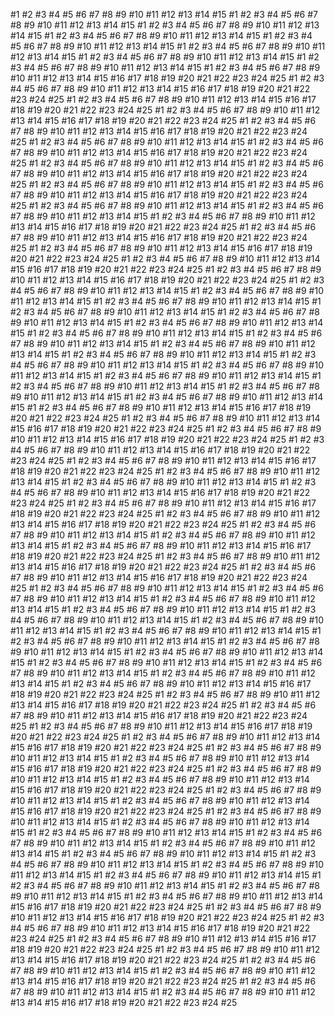 #1
#2
#3
#4
#5
#6
#7
#8
#9
#10
#11
#12
#13
#14
#15
#1
#2
#3
#4
#5
#6
#7
#8
#9
#10
#11
#12
#13
#14
#15
#1
#2
#3
#4
#5
#6
#7
#8
#9
#10
#11
#12
#13
#14
#15
#1
#2
#3
#4
#5
#6
#7
#8
#9
#10
#11
#12
#13
#14
#15
#1
#2
#3
#4
#5
#6
#7
#8
#9
#10
#11
#12
#13
#14
#15
#1
#2
#3
#4
#5
#6
#7
#8
#9
#10
#11
#12
#13
#14
#15
#1
#2
#3
#4
#5
#6
#7
#8
#9
#10
#11
#12
#13
#14
#15
#1
#2
#3
#4
#5
#6
#7
#8
#9
#10
#11
#12
#13
#14
#15
#1
#2
#3
#4
#5
#6
#7
#8
#9
#10
#11
#12
#13
#14
#15
#16
#17
#18
#19
#20
#21
#22
#23
#24
#25
#1
#2
#3
#4
#5
#6
#7
#8
#9
#10
#11
#12
#13
#14
#15
#16
#17
#18
#19
#20
#21
#22
#23
#24
#25
#1
#2
#3
#4
#5
#6
#7
#8
#9
#10
#11
#12
#13
#14
#15
#16
#17
#18
#19
#20
#21
#22
#23
#24
#25
#1
#2
#3
#4
#5
#6
#7
#8
#9
#10
#11
#12
#13
#14
#15
#16
#17
#18
#19
#20
#21
#22
#23
#24
#25
#1
#2
#3
#4
#5
#6
#7
#8
#9
#10
#11
#12
#13
#14
#15
#16
#17
#18
#19
#20
#21
#22
#23
#24
#25
#1
#2
#3
#4
#5
#6
#7
#8
#9
#10
#11
#12
#13
#14
#15
#1
#2
#3
#4
#5
#6
#7
#8
#9
#10
#11
#12
#13
#14
#15
#16
#17
#18
#19
#20
#21
#22
#23
#24
#25
#1
#2
#3
#4
#5
#6
#7
#8
#9
#10
#11
#12
#13
#14
#15
#1
#2
#3
#4
#5
#6
#7
#8
#9
#10
#11
#12
#13
#14
#15
#16
#17
#18
#19
#20
#21
#22
#23
#24
#25
#1
#2
#3
#4
#5
#6
#7
#8
#9
#10
#11
#12
#13
#14
#15
#1
#2
#3
#4
#5
#6
#7
#8
#9
#10
#11
#12
#13
#14
#15
#16
#17
#18
#19
#20
#21
#22
#23
#24
#25
#1
#2
#3
#4
#5
#6
#7
#8
#9
#10
#11
#12
#13
#14
#15
#1
#2
#3
#4
#5
#6
#7
#8
#9
#10
#11
#12
#13
#14
#15
#1
#2
#3
#4
#5
#6
#7
#8
#9
#10
#11
#12
#13
#14
#15
#16
#17
#18
#19
#20
#21
#22
#23
#24
#25
#1
#2
#3
#4
#5
#6
#7
#8
#9
#10
#11
#12
#13
#14
#15
#16
#17
#18
#19
#20
#21
#22
#23
#24
#25
#1
#2
#3
#4
#5
#6
#7
#8
#9
#10
#11
#12
#13
#14
#15
#16
#17
#18
#19
#20
#21
#22
#23
#24
#25
#1
#2
#3
#4
#5
#6
#7
#8
#9
#10
#11
#12
#13
#14
#15
#16
#17
#18
#19
#20
#21
#22
#23
#24
#25
#1
#2
#3
#4
#5
#6
#7
#8
#9
#10
#11
#12
#13
#14
#15
#16
#17
#18
#19
#20
#21
#22
#23
#24
#25
#1
#2
#3
#4
#5
#6
#7
#8
#9
#10
#11
#12
#13
#14
#15
#1
#2
#3
#4
#5
#6
#7
#8
#9
#10
#11
#12
#13
#14
#15
#1
#2
#3
#4
#5
#6
#7
#8
#9
#10
#11
#12
#13
#14
#15
#1
#2
#3
#4
#5
#6
#7
#8
#9
#10
#11
#12
#13
#14
#15
#1
#2
#3
#4
#5
#6
#7
#8
#9
#10
#11
#12
#13
#14
#15
#1
#2
#3
#4
#5
#6
#7
#8
#9
#10
#11
#12
#13
#14
#15
#1
#2
#3
#4
#5
#6
#7
#8
#9
#10
#11
#12
#13
#14
#15
#1
#2
#3
#4
#5
#6
#7
#8
#9
#10
#11
#12
#13
#14
#15
#1
#2
#3
#4
#5
#6
#7
#8
#9
#10
#11
#12
#13
#14
#15
#1
#2
#3
#4
#5
#6
#7
#8
#9
#10
#11
#12
#13
#14
#15
#1
#2
#3
#4
#5
#6
#7
#8
#9
#10
#11
#12
#13
#14
#15
#1
#2
#3
#4
#5
#6
#7
#8
#9
#10
#11
#12
#13
#14
#15
#1
#2
#3
#4
#5
#6
#7
#8
#9
#10
#11
#12
#13
#14
#15
#1
#2
#3
#4
#5
#6
#7
#8
#9
#10
#11
#12
#13
#14
#15
#1
#2
#3
#4
#5
#6
#7
#8
#9
#10
#11
#12
#13
#14
#15
#1
#2
#3
#4
#5
#6
#7
#8
#9
#10
#11
#12
#13
#14
#15
#1
#2
#3
#4
#5
#6
#7
#8
#9
#10
#11
#12
#13
#14
#15
#16
#17
#18
#19
#20
#21
#22
#23
#24
#25
#1
#2
#3
#4
#5
#6
#7
#8
#9
#10
#11
#12
#13
#14
#15
#16
#17
#18
#19
#20
#21
#22
#23
#24
#25
#1
#2
#3
#4
#5
#6
#7
#8
#9
#10
#11
#12
#13
#14
#15
#16
#17
#18
#19
#20
#21
#22
#23
#24
#25
#1
#2
#3
#4
#5
#6
#7
#8
#9
#10
#11
#12
#13
#14
#15
#16
#17
#18
#19
#20
#21
#22
#23
#24
#25
#1
#2
#3
#4
#5
#6
#7
#8
#9
#10
#11
#12
#13
#14
#15
#16
#17
#18
#19
#20
#21
#22
#23
#24
#25
#1
#2
#3
#4
#5
#6
#7
#8
#9
#10
#11
#12
#13
#14
#15
#1
#2
#3
#4
#5
#6
#7
#8
#9
#10
#11
#12
#13
#14
#15
#1
#2
#3
#4
#5
#6
#7
#8
#9
#10
#11
#12
#13
#14
#15
#16
#17
#18
#19
#20
#21
#22
#23
#24
#25
#1
#2
#3
#4
#5
#6
#7
#8
#9
#10
#11
#12
#13
#14
#15
#16
#17
#18
#19
#20
#21
#22
#23
#24
#25
#1
#2
#3
#4
#5
#6
#7
#8
#9
#10
#11
#12
#13
#14
#15
#16
#17
#18
#19
#20
#21
#22
#23
#24
#25
#1
#2
#3
#4
#5
#6
#7
#8
#9
#10
#11
#12
#13
#14
#15
#1
#2
#3
#4
#5
#6
#7
#8
#9
#10
#11
#12
#13
#14
#15
#1
#2
#3
#4
#5
#6
#7
#8
#9
#10
#11
#12
#13
#14
#15
#16
#17
#18
#19
#20
#21
#22
#23
#24
#25
#1
#2
#3
#4
#5
#6
#7
#8
#9
#10
#11
#12
#13
#14
#15
#16
#17
#18
#19
#20
#21
#22
#23
#24
#25
#1
#2
#3
#4
#5
#6
#7
#8
#9
#10
#11
#12
#13
#14
#15
#16
#17
#18
#19
#20
#21
#22
#23
#24
#25
#1
#2
#3
#4
#5
#6
#7
#8
#9
#10
#11
#12
#13
#14
#15
#1
#2
#3
#4
#5
#6
#7
#8
#9
#10
#11
#12
#13
#14
#15
#1
#2
#3
#4
#5
#6
#7
#8
#9
#10
#11
#12
#13
#14
#15
#1
#2
#3
#4
#5
#6
#7
#8
#9
#10
#11
#12
#13
#14
#15
#1
#2
#3
#4
#5
#6
#7
#8
#9
#10
#11
#12
#13
#14
#15
#1
#2
#3
#4
#5
#6
#7
#8
#9
#10
#11
#12
#13
#14
#15
#1
#2
#3
#4
#5
#6
#7
#8
#9
#10
#11
#12
#13
#14
#15
#1
#2
#3
#4
#5
#6
#7
#8
#9
#10
#11
#12
#13
#14
#15
#1
#2
#3
#4
#5
#6
#7
#8
#9
#10
#11
#12
#13
#14
#15
#1
#2
#3
#4
#5
#6
#7
#8
#9
#10
#11
#12
#13
#14
#15
#1
#2
#3
#4
#5
#6
#7
#8
#9
#10
#11
#12
#13
#14
#15
#1
#2
#3
#4
#5
#6
#7
#8
#9
#10
#11
#12
#13
#14
#15
#1
#2
#3
#4
#5
#6
#7
#8
#9
#10
#11
#12
#13
#14
#15
#1
#2
#3
#4
#5
#6
#7
#8
#9
#10
#11
#12
#13
#14
#15
#16
#17
#18
#19
#20
#21
#22
#23
#24
#25
#1
#2
#3
#4
#5
#6
#7
#8
#9
#10
#11
#12
#13
#14
#15
#16
#17
#18
#19
#20
#21
#22
#23
#24
#25
#1
#2
#3
#4
#5
#6
#7
#8
#9
#10
#11
#12
#13
#14
#15
#16
#17
#18
#19
#20
#21
#22
#23
#24
#25
#1
#2
#3
#4
#5
#6
#7
#8
#9
#10
#11
#12
#13
#14
#15
#16
#17
#18
#19
#20
#21
#22
#23
#24
#25
#1
#2
#3
#4
#5
#6
#7
#8
#9
#10
#11
#12
#13
#14
#15
#16
#17
#18
#19
#20
#21
#22
#23
#24
#25
#1
#2
#3
#4
#5
#6
#7
#8
#9
#10
#11
#12
#13
#14
#15
#1
#2
#3
#4
#5
#6
#7
#8
#9
#10
#11
#12
#13
#14
#15
#16
#17
#18
#19
#20
#21
#22
#23
#24
#25
#1
#2
#3
#4
#5
#6
#7
#8
#9
#10
#11
#12
#13
#14
#15
#1
#2
#3
#4
#5
#6
#7
#8
#9
#10
#11
#12
#13
#14
#15
#16
#17
#18
#19
#20
#21
#22
#23
#24
#25
#1
#2
#3
#4
#5
#6
#7
#8
#9
#10
#11
#12
#13
#14
#15
#1
#2
#3
#4
#5
#6
#7
#8
#9
#10
#11
#12
#13
#14
#15
#16
#17
#18
#19
#20
#21
#22
#23
#24
#25
#1
#2
#3
#4
#5
#6
#7
#8
#9
#10
#11
#12
#13
#14
#15
#1
#2
#3
#4
#5
#6
#7
#8
#9
#10
#11
#12
#13
#14
#15
#1
#2
#3
#4
#5
#6
#7
#8
#9
#10
#11
#12
#13
#14
#15
#1
#2
#3
#4
#5
#6
#7
#8
#9
#10
#11
#12
#13
#14
#15
#1
#2
#3
#4
#5
#6
#7
#8
#9
#10
#11
#12
#13
#14
#15
#1
#2
#3
#4
#5
#6
#7
#8
#9
#10
#11
#12
#13
#14
#15
#1
#2
#3
#4
#5
#6
#7
#8
#9
#10
#11
#12
#13
#14
#15
#1
#2
#3
#4
#5
#6
#7
#8
#9
#10
#11
#12
#13
#14
#15
#1
#2
#3
#4
#5
#6
#7
#8
#9
#10
#11
#12
#13
#14
#15
#1
#2
#3
#4
#5
#6
#7
#8
#9
#10
#11
#12
#13
#14
#15
#1
#2
#3
#4
#5
#6
#7
#8
#9
#10
#11
#12
#13
#14
#15
#1
#2
#3
#4
#5
#6
#7
#8
#9
#10
#11
#12
#13
#14
#15
#16
#17
#18
#19
#20
#21
#22
#23
#24
#25
#1
#2
#3
#4
#5
#6
#7
#8
#9
#10
#11
#12
#13
#14
#15
#16
#17
#18
#19
#20
#21
#22
#23
#24
#25
#1
#2
#3
#4
#5
#6
#7
#8
#9
#10
#11
#12
#13
#14
#15
#16
#17
#18
#19
#20
#21
#22
#23
#24
#25
#1
#2
#3
#4
#5
#6
#7
#8
#9
#10
#11
#12
#13
#14
#15
#16
#17
#18
#19
#20
#21
#22
#23
#24
#25
#1
#2
#3
#4
#5
#6
#7
#8
#9
#10
#11
#12
#13
#14
#15
#16
#17
#18
#19
#20
#21
#22
#23
#24
#25
#1
#2
#3
#4
#5
#6
#7
#8
#9
#10
#11
#12
#13
#14
#15
#1
#2
#3
#4
#5
#6
#7
#8
#9
#10
#11
#12
#13
#14
#15
#16
#17
#18
#19
#20
#21
#22
#23
#24
#25
#1
#2
#3
#4
#5
#6
#7
#8
#9
#10
#11
#12
#13
#14
#15
#1
#2
#3
#4
#5
#6
#7
#8
#9
#10
#11
#12
#13
#14
#15
#16
#17
#18
#19
#20
#21
#22
#23
#24
#25
